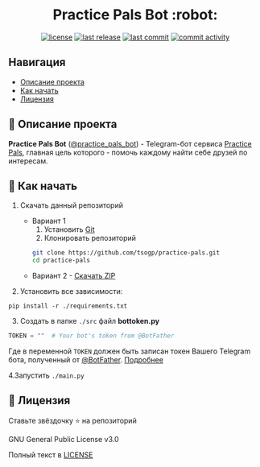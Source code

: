 <h1 align="center"> Practice Pals Bot :robot:</h1>

<p align="center">
  <a href="https://github.com/tsogp/practice-pals/blob/main/LICENSE" target="_blank"> <img alt="license" src="https://img.shields.io/github/license/tsogp/practice-pals?style=for-the-badge&labelColor=090909"></a>
  <a href="https://github.com/tsogp/practice-pals/releases/latest" target="_blank"> <img alt="last release" src="https://img.shields.io/github/v/release/tsogp/practice-pals?style=for-the-badge&labelColor=090909"></a>
  <a href="https://github.com/tsogp/practice-pals/commits/main" target="_blank"> <img alt="last commit" src="https://img.shields.io/github/last-commit/tsogp/practice-pals?style=for-the-badge&labelColor=090909"></a>
  <a href="https://github.com/tsogp/practice-pals/graphs/contributors" target="_blank"> <img alt="commit activity" src="https://img.shields.io/github/commit-activity/m/tsogp/practice-pals?style=for-the-badge&labelColor=090909"></a>
</p>

## Навигация

* [Описание проекта](#chapter-0)
* [Как начать](#chapter-1)
* [Лицензия](#chapter-5)

<a id="chapter-0"></a>

## :page_facing_up: Описание проекта

**Practice Pals Bot** ([@practice_pals_bot](https://t.me/practice_pals_bot)) - Telegram-бот сервиса [Practice Pals](https://t.me/practicepals), главная цель
которого - помочь каждому найти себе друзей по интересам.

<a id="chapter-1"></a>

## :hammer: Как начать

1. Скачать данный репозиторий
    * Вариант 1
        1. Установить [Git](https://git-scm.com/download)
        2. Клонировать репозиторий
       ```bash
       git clone https://github.com/tsogp/practice-pals.git
       cd practice-pals
       ```
    * Вариант 2 - [Скачать ZIP](https://github.com/tsogp/practice-pals/archive/refs/heads/main.zip)

2. Установить все зависимости:

```commandline
pip install -r ./requirements.txt
```

3. Создать в папке `./src` файл **bottoken.py**

```python
TOKEN = ""  # Your bot's token from @BotFather
```

Где в переменной `TOKEN` должен быть записан токен Вашего Telegram бота, полученный от
[@BotFather](https://t.me/botfather). [Подробнее](https://tlgrm.ru/docs/bots#botfather)

4.Запустить `./main.py`

<a id="chapter-5"></a>

## :open_hands: Лицензия

Ставьте звёздочку ⭐️ на репозиторий

GNU General Public License v3.0

Полный текст в [LICENSE](LICENSE)

